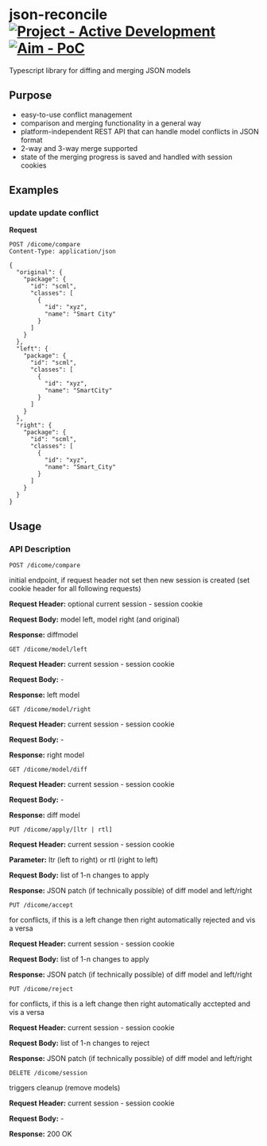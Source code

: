 # json-reconcile [![Project - Active Development](https://img.shields.io/badge/Project-Active-2ea44f)](https://github.com/eclipsesource/.github/blob/main/repository-classification.md) [![Aim - PoC](https://img.shields.io/badge/Aim-PoC-a45b2e)](https://github.com/eclipsesource/.github/blob/main/repository-classification.md)
Typescript library for diffing and merging JSON models


## Purpose
- easy-to-use conflict management
- comparison and merging functionality in a general way
- platform-independent REST API that can handle model conflicts in JSON format
- 2-way and 3-way merge supported
- state of the merging progress is saved and handled with session cookies

## Examples
### update update conflict
**Request**
```
POST /dicome/compare
Content-Type: application/json

{
  "original": {
    "package": {
      "id": "scml",
      "classes": [
        {
          "id": "xyz",
          "name": "Smart City"
        }
      ]
    }
  },
  "left": {
    "package": {
      "id": "scml",
      "classes": [
        {
          "id": "xyz",
          "name": "SmartCity"
        }
      ]
    }
  },
  "right": {
    "package": {
      "id": "scml",
      "classes": [
        {
          "id": "xyz",
          "name": "Smart_City"
        }
      ]
    }
  }
}
```

## Usage

### API Description

```
POST /dicome/compare
```
initial endpoint, if request header not set then new session is created (set cookie header for all following requests)

**Request Header:** optional current session - session cookie

**Request Body:** model left, model right (and original)

**Response:** diffmodel

```
GET /dicome/model/left
```
**Request Header:** current session - session cookie

**Request Body:** -

**Response:** left model

```
GET /dicome/model/right
```
**Request Header:** current session - session cookie

**Request Body:** -

**Response:** right model

```
GET /dicome/model/diff
```
**Request Header:** current session - session cookie

**Request Body:** -

**Response:** diff model

```
PUT /dicome/apply/[ltr | rtl]
```
**Request Header:** current session - session cookie

**Parameter:** ltr (left to right) or rtl (right to left)

**Request Body:** list of 1-n changes to apply

**Response:** JSON patch (if technically possible) of diff model and left/right

```
PUT /dicome/accept
```
for conflicts, if this is a left change then right automatically rejected and vis a versa

**Request Header:** current session - session cookie

**Request Body:** list of 1-n changes to apply

**Response:** JSON patch (if technically possible) of diff model and left/right

```
PUT /dicome/reject
```
for conflicts, if this is a left change then right automatically acctepted and vis a versa

**Request Header:** current session - session cookie

**Request Body:** list of 1-n changes to reject

**Response:** JSON patch (if technically possible) of diff model and left/right

```
DELETE /dicome/session
```
triggers cleanup (remove models)

**Request Header:** current session - session cookie

**Request Body:** -

**Response:** 200 OK
